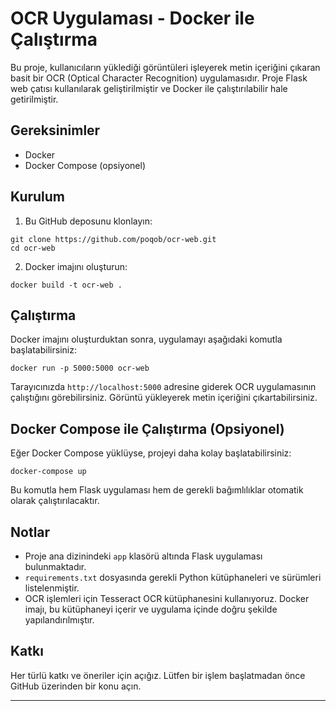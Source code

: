 # OCR Uygulaması - Docker ile Çalıştırma

Bu proje, kullanıcıların yüklediği görüntüleri işleyerek metin içeriğini çıkaran basit bir OCR (Optical Character Recognition) uygulamasıdır. Proje Flask web çatısı kullanılarak geliştirilmiştir ve Docker ile çalıştırılabilir hale getirilmiştir.

## Gereksinimler

- Docker
- Docker Compose (opsiyonel)

## Kurulum

1. Bu GitHub deposunu klonlayın:

```
git clone https://github.com/poqob/ocr-web.git
cd ocr-web
```

2. Docker imajını oluşturun:

```
docker build -t ocr-web .
```

## Çalıştırma

Docker imajını oluşturduktan sonra, uygulamayı aşağıdaki komutla başlatabilirsiniz:

```
docker run -p 5000:5000 ocr-web
```

Tarayıcınızda `http://localhost:5000` adresine giderek OCR uygulamasının çalıştığını görebilirsiniz. Görüntü yükleyerek metin içeriğini çıkartabilirsiniz.

## Docker Compose ile Çalıştırma (Opsiyonel)

Eğer Docker Compose yüklüyse, projeyi daha kolay başlatabilirsiniz:

```
docker-compose up
```

Bu komutla hem Flask uygulaması hem de gerekli bağımlılıklar otomatik olarak çalıştırılacaktır.

## Notlar

- Proje ana dizinindeki `app` klasörü altında Flask uygulaması bulunmaktadır.
- `requirements.txt` dosyasında gerekli Python kütüphaneleri ve sürümleri listelenmiştir.
- OCR işlemleri için Tesseract OCR kütüphanesini kullanıyoruz. Docker imajı, bu kütüphaneyi içerir ve uygulama içinde doğru şekilde yapılandırılmıştır.

## Katkı

Her türlü katkı ve öneriler için açığız. Lütfen bir işlem başlatmadan önce GitHub üzerinden bir konu açın.

---
